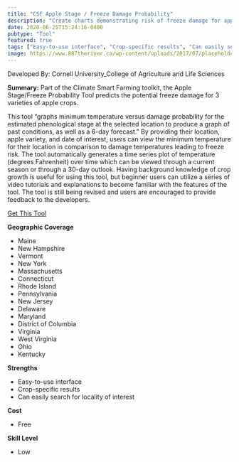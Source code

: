 ```yaml
---
title: "CSF Apple Stage / Freeze Damage Probability"
description: "Create charts demonstrating risk of freeze damage for apple variety growth"
date: 2020-06-25T15:24:16-0400
pubtype: "Tool"
featured: true
tags: ["Easy-to-use interface", "Crop-specific results", "Can easily search for locality of interest"]
image: https://www.887theriver.ca/wp-content/uploads/2017/07/placeholder.jpg
---
```

Developed By: Cornell University_College of Agriculture and Life Sciences

**Summary:** Part of the Climate Smart Farming toolkit, the Apple Stage/Freeze Probability Tool predicts the potential freeze damage for 3 varieties of apple crops. 

This tool “graphs minimum temperature versus damage probability for the estimated phenological stage at the selected location to produce a graph of past conditions, as well as a 6-day forecast." By providing their location, apple variety, and date of interest, users can view the minimum temperature for their location in comparison to damage temperatures leading to freeze risk. The tool automatically generates a time series plot of temperature (degrees Fahrenheit) over time which can be viewed through a current season or through a 30-day outlook. Having background knowledge of crop growth is useful for using this tool, but beginner users can utilize a series of video tutorials and explanations to become familiar with the features of the tool. The tool is still being revised and users are encouraged to provide feedback to the developers.

<a href="http://climatesmartfarming.org/tools/csf-apple-freeze-probability/" target="_blank">Get This Tool</a>

__**Geographic Coverage**__
-  Maine
-  New Hampshire
-  Vermont
-  New York
-  Massachusetts
-  Connecticut
-  Rhode Island
-  Pennsylvania
-  New Jersey
-  Delaware
-  Maryland
-  District of Columbia
-  Virginia
-  West Virginia
-  Ohio
-  Kentucky

__**Strengths**__
-  Easy-to-use interface
-  Crop-specific results
-  Can easily search for locality of interest

__**Cost**__
- Free

__**Skill Level**__
- Low
